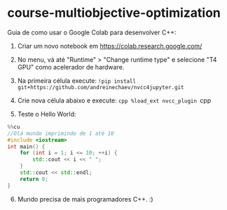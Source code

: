 # course-multiobjective-optimization

Guia de como usar o Google Colab para desenvolver C++:

1) Criar um novo notebook em https://colab.research.google.com/

2) No menu, vá até "Runtime" > "Change runtime type" e selecione "T4 GPU" como acelerador de hardware.

3) Na primeira célula execute: ``` !pip install git+https://github.com/andreinechaev/nvcc4jupyter.git ```

4) Crie nova célula abaixo e execute: ```cpp %load_ext nvcc_plugin ```cpp

5) Teste o Hello World:
```cpp
%%cu
//Olá mundo imprimindo de 1 até 10
#include <iostream>
int main() {
    for (int i = 1; i <= 10; ++i) {
        std::cout << i << " ";
    }
    std::cout << std::endl;
    return 0;
}
```
6) Mundo precisa de mais programadores C++. :) 
